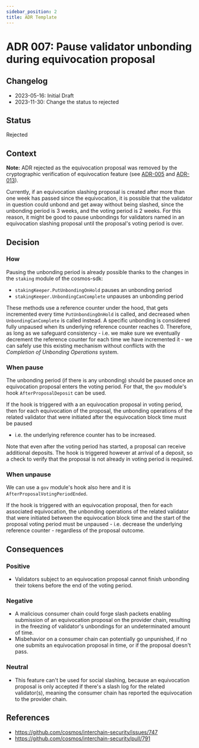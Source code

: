 ```yaml
---
sidebar_position: 2
title: ADR Template
---
```

# ADR 007: Pause validator unbonding during equivocation proposal

## Changelog
* 2023-05-16: Initial Draft
* 2023-11-30: Change the status to rejected

## Status

Rejected

## Context

**Note:** ADR rejected as the equivocation proposal was removed by the 
cryptographic verification of equivocation feature 
(see [ADR-005](./adr-005-cryptographic-equivocation-verification.md) and 
[ADR-013](./adr-013-equivocation-slashing.md)).

Currently, if an equivocation slashing proposal is created after more than one
week has passed since the equivocation, it is possible that the validator in
question could unbond and get away without being slashed, since the unbonding
period is 3 weeks, and the voting period is 2 weeks. For this reason, it might
be good to pause unbondings for validators named in an equivocation slashing
proposal until the proposal's voting period is over.

## Decision

### How

Pausing the unbonding period is already possible thanks to the changes in the
`staking` module of the cosmos-sdk:
- `stakingKeeper.PutUnbondingOnHold` pauses an unbonding period
- `stakingKeeper.UnbondingCanComplete` unpauses an unbonding period

These methods use a reference counter under the hood, that gets incremented
every time `PutUnbondingOnHold` is called, and decreased when
`UnbondingCanComplete` is called instead. A specific unbonding is considered
fully unpaused when its underlying reference counter reaches 0. Therefore, as
long as we safeguard consistency - i.e. we make sure we eventually decrement
the reference counter for each time we have incremented it - we can safely use
this existing mechanism without conflicts with the *Completion of Unbonding
Operations* system.

### When pause

The unbonding period (if there is any unbonding) should be paused once an
equivocation proposal enters the voting period. For that, the `gov` module's
hook `AfterProposalDeposit` can be used. 

If the hook is triggered with a an equivocation proposal in voting period, then
for each equivocation of the proposal, the unbonding operations of the related
validator that were initiated after the equivocation block time must be paused
- i.e. the underlying reference counter has to be increased.

Note that even after the voting period has started, a proposal can receive
additional deposits. The hook is triggered however at arrival of a deposit, so
a check to verify that the proposal is not already in voting period is
required.

### When unpause

We can use a `gov` module's hook also here and it is
`AfterProposalVotingPeriodEnded`.

If the hook is triggered with an equivocation proposal, then for each
associated equivocation, the unbonding operations of the related validator that
were initiated between the equivocation block time and the start of the
proposal voting period must be unpaused - i.e. decrease the underlying
reference counter - regardless of the proposal outcome.

## Consequences

### Positive

- Validators subject to an equivocation proposal cannot finish unbonding
  their tokens before the end of the voting period.

### Negative

- A malicious consumer chain could forge slash packets enabling submission of
  an equivocation proposal on the provider chain, resulting in the freezing of
  validator's unbondings for an undeterminated amount of time.
- Misbehavior on a consumer chain can potentially go unpunished, if no one
  submits an equivocation proposal in time, or if the proposal doesn't pass.

### Neutral

- This feature can't be used for social slashing, because an equivocation
  proposal is only accepted if there's a slash log for the related
  validator(s), meaning the consumer chain has reported the equivocation to
  the provider chain.

## References

* https://github.com/cosmos/interchain-security/issues/747
* https://github.com/cosmos/interchain-security/pull/791
